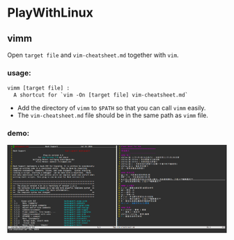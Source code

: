 # PlayWithLinux

## vimm
Open `target file` and `vim-cheatsheet.md` together with `vim`.

### usage:
```
vimm [target file] :
  A shortcut for `vim -On [target file] vim-cheatsheet.md`
```
+ Add the directory of `vimm` to `$PATH` so that you can call `vimm` easily.
+ The `vim-cheatsheet.md` file should be in the same path as `vimm` file.

### demo:
![demo](vimm/demo.png)
